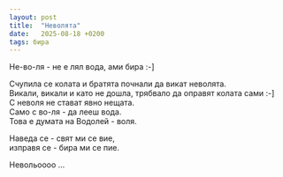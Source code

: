 ```yaml
---
layout: post
title:  "Неволята"
date:   2025-08-18 +0200
tags: бира
---
```

Не-во-ля - не е лял вода, ами бира :-]

Счупила се колата и братята почнали да викат неволята.  
Викали, викали и като не дошла, трябвало да оправят колата сами :-]  
С неволя не стават явно нещата.  
Само с во-ля - да лееш вода.  
Това е думата на Водолей - воля.

Наведа се - свят ми се вие,  
изправя се - бира ми се пие.

Невольоооо ...